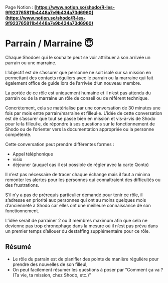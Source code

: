 Page Notion : **[https://www.notion.so/shodo/R-les-9f923765811b4448a7e9b434a73d6960](https://www.notion.so/shodo/R-les-9f923765811b4448a7e9b434a73d6960)**

# Parrain / Marraine 😇

Chaque Shodoer qui le souhaite peut se voir attribuer à son arrivée un parrain ou une marraine.

L’objectif est de s’assurer que personne ne soit isolé sur sa mission en permettant des contacts réguliers avec le parrain ou la marraine qui fait également office de guide lors de l’arrivée d’un nouveau membre.

La portée de ce rôle est uniquement humaine et il n’est pas attendu du parrain ou de la marraine un rôle de conseil ou de référent technique.

Concrètement, cela se matérialise par une conversation de 30 minutes une fois par mois entre parrain/marraine et filleul·e. L’idée de cette conversation est de s’assurer que tout se passe bien en mission et vis-à-vis de Shodo pour le·la filleul·e, de répondre à ses questions sur le fonctionnement de Shodo ou de l’orienter vers la documentation appropriée ou la personne compétente.

Cette conversation peut prendre différentes formes : 
- Appel téléphonique
- visio
- déjeuner (auquel cas il est possible de régler avec la carte Qonto)

Il n’est pas nécessaire de tracer chaque échange mais il faut a minima remonter les alertes pour les personnes qui connaîtraient des difficultés ou des frustrations.

S’il n’y a pas de prérequis particulier demandé pour tenir ce rôle, il s’adresse en priorité aux personnes qui ont au moins quelques mois d’ancienneté à Shodo car elles ont une meilleure connaissance de son fonctionnement.

L’idée serait de parrainer 2 ou 3 membres maximum afin que cela ne devienne pas trop chronophage dans la mesure où il n’est pas prévu dans un premier temps d’allouer du destaffing supplémentaire pour ce rôle.

## Résumé
- Le rôle du parrain est de planifier des points de manière régulière pour prendre des nouvelles de son filleul,
- On peut facilement résumer les questions à poser par “Comment ça va ? (Ta vie, ta mission, chez Shodo, etc.)”